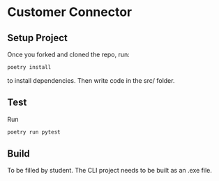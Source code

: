 # Customer Connector

## Setup Project
Once you forked and cloned the repo, run:
```bash
poetry install
```
to install dependencies.
Then write code in the src/ folder.

## Test
Run
```bash
poetry run pytest
```

## Build
To be filled by student. The CLI project needs to be built as an .exe file.